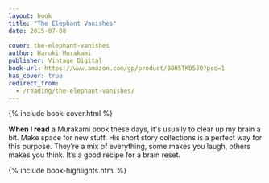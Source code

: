 ```yaml
---
layout: book
title: "The Elephant Vanishes"
date: 2015-07-08
 
cover: the-elephant-vanishes
author: Haruki Murakami
publisher: Vintage Digital
book-url: https://www.amazon.com/gp/product/B005TKD5JO?psc=1
has_cover: true
redirect_from:
  - /reading/the-elephant-vanishes/
---
```

{% include book-cover.html %}

**When I read** a Murakami book these days, it's usually to clear up my brain a bit. Make space for new stuff. His short story collections is a perfect way for this purpose. They’re a mix of everything, some makes you laugh, others makes you think. It’s a good recipe for a brain reset.

{% include book-highlights.html %}

